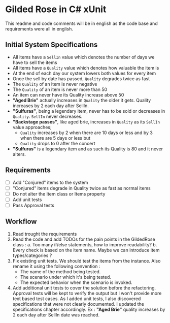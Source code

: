 # Gilded Rose in C# xUnit

This readme and code comments will be in english as the code base and requirements were all in english.

## Initial System Specifications 

- All items have a `SellIn` value which denotes the number of days we have to sell the items
- All items have a `Quality` value which denotes how valuable the item is
- At the end of each day our system lowers both values for every item
- Once the sell by date has passed, `Quality` degrades twice as fast
- The `Quality` of an item is never negative
- The `Quality` of an item is never more than 50
- An item can never have its Quality increase above 50
- **"Aged Brie"** actually increases in `Quality` the older it gets. Quality increases by 2 each day after SellIn.
- **"Sulfuras"**, being a legendary item, never has to be sold or decreases in `Quality`. `SellIn` never decreases.
- **"Backstage passes"**, like aged brie, increases in `Quality` as its `SellIn` value approaches;
    - `Quality` increases by 2 when there are 10 days or less and by 3 when there are 5 days or less but
    - `Quality` drops to 0 after the concert
- **"Sulfuras"** is a legendary item and as such its Quality is 80 and it never alters.


## Requirements
- [ ] Add "Conjured" items to the system
- [ ] "Conjured" items degrade in Quality twice as fast as normal items
- [ ] Do not alter the Item class or Items property
- [ ] Add unit tests
- [ ] Pass Approval tests

## Workflow

1. Read trought the requirements 
2. Read the code and add TODOs for the pain points in the GildedRose class :
    a. Too many if/else statements, how to improve readability?
    b. Every check is based on the item name. Maybe we can introduce item types/categories ?
3. Fix existing unit tests. We should test the items from the instance. Also rename it using the following convention :
    * The name of the method being tested.
    * The scenario under which it's being tested.
    * The expected behavior when the scenario is invoked.
4. Add additional unit tests to cover the solution before the refactoring. Approval tests will be kept to verify the output but I won't provide more text based test cases. As I added unit tests, I also discovered specifications that were not clearly documented. I updated the specifications chapter accordingly. Ex : **"Aged Brie"** quality increases by 2 each day after SellIn date was reached.


